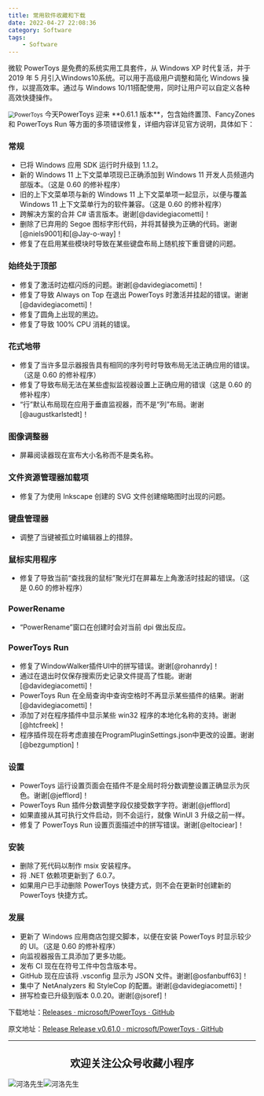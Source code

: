 ```yaml
---
title: 常用软件收藏和下载
date: 2022-04-27 22:08:36
category: Software
tags: 
    - Software
---
```


微软 PowerToys 是免费的系统实用工具套件，从 Windows XP 时代复活，并于 2019 年 5 月引入Windows10系统。可以用于高级用户调整和简化 Windows 操作，以提高效率。通过与 Windows 10/11搭配使用，同时让用户可以自定义各种高效快捷操作。

<img src="https://s2.loli.net/2022/08/03/LdUJPyAbRKwk346.webp" alt="PowerToys" style="zoom:80%;" />
今天PowerToys 迎来 **0.61.1 版本**，包含始终置顶、FancyZones 和 PowerToys Run 等方面的多项错误修复，详细内容详见官方说明，具体如下：

### 常规

- 已将 Windows 应用 SDK 运行时升级到 1.1.2。
- 新的 Windows 11 上下文菜单项现已正确添加到 Windows 11 开发人员频道内部版本。（这是 0.60 的修补程序）
- 旧的上下文菜单项与新的 Windows 11 上下文菜单项一起显示，以便与覆盖 Windows 11 上下文菜单行为的软件兼容。（这是 0.60 的修补程序）
- 跨解决方案的合并 C# 语言版本。谢谢[@davidegiacometti]！
- 删除了已弃用的 Segoe 图标字形代码，并将其替换为正确的代码。谢谢[@niels9001]和[@Jay-o-way]！
- 修复了在启用某些模块时导致在某些键盘布局上随机按下重音键的问题。

<!--more-->

### 始终处于顶部

- 修复了激活时边框闪烁的问题。谢谢[@davidegiacometti]！
- 修复了导致 Always on Top 在退出 PowerToys 时激活并挂起的错误。谢谢[@davidegiacometti]！
- 修复了圆角上出现的黑边。
- 修复了导致 100% CPU 消耗的错误。

### 花式地带

- 修复了当许多显示器报告具有相同的序列号时导致布局无法正确应用的错误。（这是 0.60 的修补程序）
- 修复了导致布局无法在某些虚拟监视器设置上正确应用的错误（这是 0.60 的修补程序）
- “行”默认布局现在应用于垂直监视器，而不是“列”布局。谢谢[@augustkarlstedt]！

### 图像调整器

- 屏幕阅读器现在宣布大小名称而不是类名称。

### 文件资源管理器加载项

- 修复了为使用 Inkscape 创建的 SVG 文件创建缩略图时出现的问题。

### 键盘管理器

- 调整了当键被孤立时编辑器上的措辞。

### 鼠标实用程序

- 修复了导致当前“查找我的鼠标”聚光灯在屏幕左上角激活时挂起的错误。（这是 0.60 的修补程序）

### PowerRename

- “PowerRename”窗口在创建时会对当前 dpi 做出反应。

### PowerToys Run

- 修复了WindowWalker插件UI中的拼写错误。谢谢[@rohanrdy]！
- 通过在退出时仅保存搜索历史记录文件提高了性能。谢谢[@davidegiacometti]！
- PowerToys Run 在全局查询中查询空格时不再显示某些插件的结果。谢谢[@davidegiacometti]！
- 添加了对在程序插件中显示某些 win32 程序的本地化名称的支持。谢谢[@htcfreek]！
- 程序插件现在将考虑直接在ProgramPluginSettings.json中更改的设置。谢谢[@bezgumption]！

### 设置

- PowerToys 运行设置页面会在插件不是全局时将分数调整设置正确显示为灰色。谢谢[@jefflord]！
- PowerToys Run 插件分数调整字段仅接受数字字符。谢谢[@jefflord]
- 如果直接从其可执行文件启动，则不会运行，就像 WinUI 3 升级之前一样。
- 修复了 PowerToys Run 设置页面描述中的拼写错误。谢谢[@eltociear]！

### 安装

- 删除了死代码以制作 msix 安装程序。
- 将 .NET 依赖项更新到了 6.0.7。
- 如果用户已手动删除 PowerToys 快捷方式，则不会在更新时创建新的 PowerToys 快捷方式。

### 发展

- 更新了 Windows 应用商店包提交脚本，以便在安装 PowerToys 时显示较少的 UI。（这是 0.60 的修补程序）
- 向监视器报告工具添加了更多功能。
- 发布 CI 现在在符号工件中包含版本号。
- GitHub 现在应该将 .vsconfig 显示为 JSON 文件。谢谢[@osfanbuff63]！
- 集中了 NetAnalyzers 和 StyleCop 的配置。谢谢[@davidegiacometti]！
- 拼写检查已升级到版本 0.0.20。谢谢[@jsoref]！

下载地址：[Releases · microsoft/PowerToys · GitHub](https://github.com/microsoft/PowerToys/releases)

原文地址：[Release Release v0.61.0 · microsoft/PowerToys · GitHub](https://github.com/microsoft/PowerToys/releases/tag/v0.61.0)

---

## <center>欢迎关注公众号收藏小程序</center>

![河洛先生](https://s2.loli.net/2022/06/23/bYdtKDC2U5J7iWr.jpg)![河洛先生](https://s2.loli.net/2022/06/23/PlUgz5KSHm7OBke.jpg)
